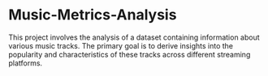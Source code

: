 # Music-Metrics-Analysis
This project involves the analysis of a dataset containing information about various music tracks. The primary goal is to derive insights into the popularity and characteristics of these tracks across different streaming platforms.
